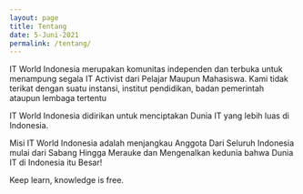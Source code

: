 ```yaml
---
layout: page
title: Tentang
date: 5-Juni-2021
permalink: /tentang/
---
```

IT World Indonesia merupakan komunitas independen dan terbuka untuk menampung segala IT Activist dari Pelajar Maupun Mahasiswa. Kami tidak terikat dengan suatu instansi, institut pendidikan, badan pemerintah ataupun lembaga tertentu

IT World Indonesia didirikan untuk menciptakan Dunia IT yang lebih luas di Indonesia.

 Misi IT World Indonesia adalah menjangkau Anggota Dari Seluruh Indonesia mulai dari Sabang Hingga Merauke dan Mengenalkan kedunia bahwa Dunia IT di Indonesia itu Besar!

 Keep learn, knowledge is free.


